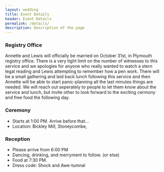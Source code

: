 ```yaml
---
layout: wedding
title: Event Details
header: Event Details
permalink: /details/
description: Description of the page
---
```

### Registry Office
Annette and Lewis will officially be married on October 31st, in Plymouth registry office. There is a very tight limit on the number of witnesses to this service and we apologies for anyone who really wanted to watch a stern legal reading and Lewis attempting to remember how a pen work. There will be a small gathering and laid back lunch following this service and then Annette will be able to start panic-planning all the last minutes things are needed. We will reach out seperately to people to let them know about the service and lunch, but invite other to look forward to the exciting cermony and free food the following day. 

### Ceremony
- Starts at 1:00 PM. Arrive before that...
- Location: Bickley Mill, Stoneycombe, 

### Reception
- Please arrive from 6:00 PM
- Dancing, drinking, and merryment to follow. (or else)
- Food at 7:30 PM. 
- Dress code: Shock and Awe-tumnal 
